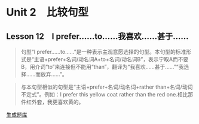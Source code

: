 ﻿ # Unit 2　比较句型
 ## Lesson 12　I prefer……to……我喜欢……甚于……
 
> 句型“I prefer……to……”是一种表示主观意愿选择的句型。本句型的标准形式是“主语+prefer+名词/动名词A+to+名词/动名词B”，表示宁取A而不要B，用介词“to”来连接但不能用“than”，翻译为“我喜欢……甚于……”“我选择……而放弃……”。

> 与本句型相似的句型是“主语+prefer+名词/动名词+rather than+名词/动词不定式”。例如：I prefer this yellow coat rather than the red one.相比那件红外套，我更喜欢黄的。


 [生成题库](./sentence/f012.json)